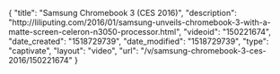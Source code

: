 {
    "title": "Samsung Chromebook 3 (CES 2016)",
    "description": "http:\/\/liliputing.com\/2016\/01\/samsung-unveils-chromebook-3-with-a-matte-screen-celeron-n3050-processor.html",
    "videoid": "150221674",
    "date_created": "1518729739",
    "date_modified": "1518729739",
    "type": "captivate",
    "layout": "video",
    "url": "\/v\/samsung-chromebook-3-ces-2016\/150221674"
}